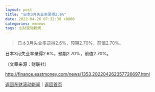 ```yaml
---
layout: post
title: "日本3月失业率录得2.6%"
date: 2022-04-26 07:32:30 +0800
categories: emnews
tags: 东财滚动新闻
---
```

> 日本3月失业率录得2.6%，预期2.70%，前值2.70%。

<p>日本3月失业率录得2.6%，预期2.70%，前值2.70%。</p><p class="em_media">（文章来源：财联社）</p>

<http://finance.eastmoney.com/news/1353,202204262357726697.html>

[返回东财滚动新闻](//finews.withounder.com/emnews/)｜[返回首页](//finews.withounder.com/)
